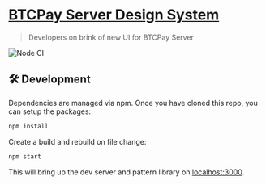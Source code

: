 # [BTCPay Server Design System](https://design.btcpayserver.org/)

> Developers on brink of new UI for BTCPay Server

![Node CI](https://github.com/btcpayserver/btcpayserver-design/workflows/Node%20CI/badge.svg)

## 🛠 Development

Dependencies are managed via npm.
Once you have cloned this repo, you can setup the packages:

```bash
npm install
```

Create a build and rebuild on file change:

```bash
npm start
```

This will bring up the dev server and pattern library on [localhost:3000](http://localhost:3000).
